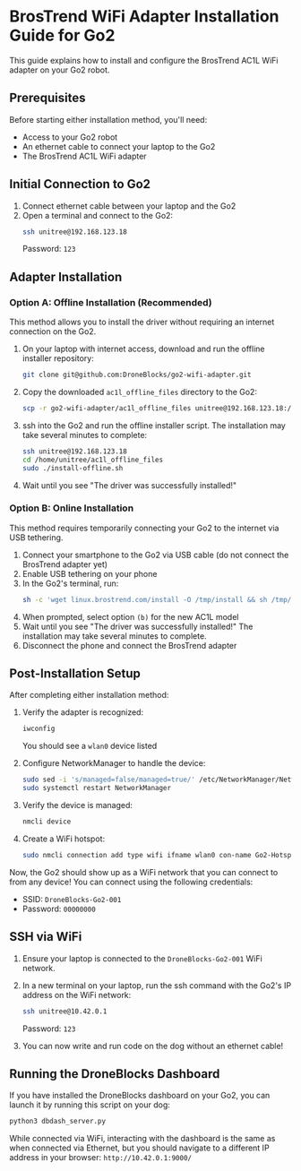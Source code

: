 # BrosTrend WiFi Adapter Installation Guide for Go2

This guide explains how to install and configure the BrosTrend AC1L WiFi adapter on your Go2 robot.

## Prerequisites

Before starting either installation method, you'll need:
- Access to your Go2 robot
- An ethernet cable to connect your laptop to the Go2
- The BrosTrend AC1L WiFi adapter

## Initial Connection to Go2

1. Connect ethernet cable between your laptop and the Go2
2. Open a terminal and connect to the Go2:
   ```bash
   ssh unitree@192.168.123.18
   ```
   Password: `123`

## Adapter Installation

### Option A: Offline Installation (Recommended)

This method allows you to install the driver without requiring an internet connection on the Go2.

1. On your laptop with internet access, download and run the offline installer repository:
   ```bash
   git clone git@github.com:DroneBlocks/go2-wifi-adapter.git
   ```

2. Copy the downloaded `ac1l_offline_files` directory to the Go2:
    ```bash
    scp -r go2-wifi-adapter/ac1l_offline_files unitree@192.168.123.18:/home/unitree
    ```

3. ssh into the Go2 and run the offline installer script. The installation may take several minutes to complete:
   ```bash
   ssh unitree@192.168.123.18
   cd /home/unitree/ac1l_offline_files
   sudo ./install-offline.sh
   ```
 
4. Wait until you see "The driver was successfully installed!"

### Option B: Online Installation

This method requires temporarily connecting your Go2 to the internet via USB tethering.

1. Connect your smartphone to the Go2 via USB cable (do not connect the BrosTrend adapter yet)
2. Enable USB tethering on your phone
3. In the Go2's terminal, run:
   ```bash
   sh -c 'wget linux.brostrend.com/install -O /tmp/install && sh /tmp/install'
   ```
4. When prompted, select option `(b)` for the new AC1L model
5. Wait until you see "The driver was successfully installed!" The installation may take several minutes to complete.
6. Disconnect the phone and connect the BrosTrend adapter

## Post-Installation Setup

After completing either installation method:

1. Verify the adapter is recognized:
   ```bash
   iwconfig
   ```
   You should see a `wlan0` device listed

2. Configure NetworkManager to handle the device:
   ```bash
   sudo sed -i 's/managed=false/managed=true/' /etc/NetworkManager/NetworkManager.conf
   sudo systemctl restart NetworkManager
   ```

3. Verify the device is managed:
   ```bash
   nmcli device
   ```

4. Create a WiFi hotspot:
   ```bash
   sudo nmcli connection add type wifi ifname wlan0 con-name Go2-Hotspot autoconnect yes ssid "DroneBlocks-Go2-001" mode ap ipv4.method shared ipv4.addresses "10.42.0.1/24" wifi-sec.key-mgmt wpa-psk wifi-sec.psk "00000000"
   ```

Now, the Go2 should show up as a WiFi network that you can connect to from any device! You can connect using the following credentials:
   - SSID: `DroneBlocks-Go2-001`
   - Password: `00000000`



## SSH via WiFi

1. Ensure your laptop is connected to the `DroneBlocks-Go2-001` WiFi network.

2. In a new terminal on your laptop, run the ssh command with the Go2's IP address on the WiFi network:
   ```bash
   ssh unitree@10.42.0.1
   ```
   Password: `123`

3. You can now write and run code on the dog without an ethernet cable!


## Running the DroneBlocks Dashboard

If you have installed the DroneBlocks dashboard on your Go2, you can launch it by running this script on your dog:
```bash
python3 dbdash_server.py
```
While connected via WiFi, interacting with the dashboard is the same as when connected via Ethernet, but you should navigate to a different IP address in your browser: `http://10.42.0.1:9000/`
